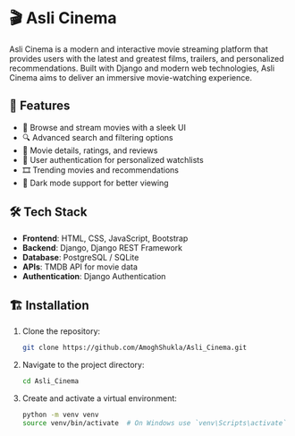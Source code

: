 # 🎬 Asli Cinema

Asli Cinema is a modern and interactive movie streaming platform that provides users with the latest and greatest films, trailers, and personalized recommendations. Built with Django and modern web technologies, Asli Cinema aims to deliver an immersive movie-watching experience.

## 🚀 Features
- 🎥 Browse and stream movies with a sleek UI
- 🔍 Advanced search and filtering options
- 📃 Movie details, ratings, and reviews
- 📌 User authentication for personalized watchlists
- 🎞️ Trending movies and recommendations
- 🌙 Dark mode support for better viewing

## 🛠️ Tech Stack
- **Frontend**: HTML, CSS, JavaScript, Bootstrap
- **Backend**: Django, Django REST Framework
- **Database**: PostgreSQL / SQLite
- **APIs**: TMDB API for movie data
- **Authentication**: Django Authentication


## 🏗️ Installation

1. Clone the repository:
   ```sh
   git clone https://github.com/AmoghShukla/Asli_Cinema.git
   ```

2. Navigate to the project directory:
   ```sh
   cd Asli_Cinema
   ```

3. Create and activate a virtual environment:
   ```sh
   python -m venv venv
   source venv/bin/activate  # On Windows use `venv\Scripts\activate`
   ```

